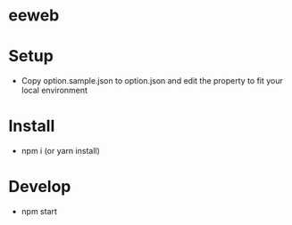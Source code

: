 eeweb
===

# Setup
- Copy option.sample.json to option.json and edit the property to fit your local environment

# Install
- npm i (or yarn install)

# Develop
- npm start
